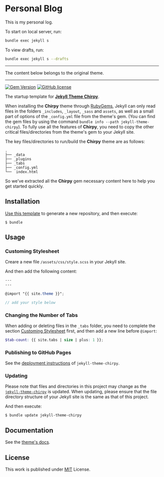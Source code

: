# Personal Blog

This is my personal log.

To start on local server, run:

```bash
bundle exec jekyll s
```

To view drafts, run:

```bash
bundle exec jekyll s --drafts
```

---

The content below belongs to the original theme.

---

[![Gem Version](https://img.shields.io/gem/v/jekyll-theme-chirpy)](https://rubygems.org/gems/jekyll-theme-chirpy)
[![GitHub license](https://img.shields.io/github/license/cotes2020/chirpy-starter.svg?color=blue)][mit]

The startup template for [**Jekyll Theme Chirpy**][chirpy].

When installing the **Chirpy** theme through [RubyGems][gem], Jekyll can only read files in the folders `_includes`, `_layout`, `_sass` and `assets`, as well as a small part of options of the `_config.yml` file from the theme's gem. (You can find the gem files by using the command `bundle info --path jekyll-theme-chirpy`). To fully use all the features of **Chirpy**, you need to copy the other critical files/directories from the theme's gem to your Jekyll site.

The key files/directories to run/build the **Chirpy** theme are as follows:

```shell
.
├── _data
├── _plugins
├── _tabs
├── _config.yml
└──  index.html
```

So we've extracted all the **Chirpy** gem necessary content here to help you get started quickly.

## Installation

[Use this template][usetemplate] to generate a new repository, and then execute:

[usetemplate]: https://github.com/cotes2020/chirpy-starter/generate

```
$ bundle
```

## Usage

### Customing Stylesheet

Creare a new file `/assets/css/style.scss` in your Jekyll site.

And then add the following content:

```scss
---
---

@import "{{ site.theme }}";

// add your style below
```

### Changing the Number of Tabs

When adding or deleting files in the `_tabs` folder, you need to complete the section [Customing Stylesheet](#customing-stylesheet) first, and then add a new line before `@import`:

```scss
$tab-count: {{ site.tabs | size | plus: 1 }};
```

### Publishing to GitHub Pages

See the [deployment instructions](https://github.com/cotes2020/jekyll-theme-chirpy#deployment) of `jekyll-theme-chirpy`.

### Updating

Please note that files and directories in this project may change as the [`jekyll-theme-chirpy`][chirpy] is updated. When updating, please ensure that the file directory structure of your Jekyll site is the same as that of this project.

And then execute:

```console
$ bundle update jekyll-theme-chirpy
```

## Documentation

See the [theme's docs](https://github.com/cotes2020/jekyll-theme-chirpy#documentation).

## License

This work is published under [MIT][mit] License.

[gem]: https://rubygems.org/gems/jekyll-theme-chirpy
[chirpy]: https://github.com/cotes2020/jekyll-theme-chirpy/
[mit]: https://github.com/cotes2020/chirpy-starter/blob/master/LICENSE

